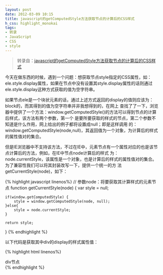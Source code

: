 ```yaml
---
layout: post
date: 2012-03-09 10:15
title: javascript的getComputedStyle方法获取节点的计算后的CSS样式
h_css: highlight_monokai
tags:
- 转录
- JavaScript
- CSS
- style
---
```

> 转录自：[javascript的getComputedStyle方法获取节点的计算后的CSS样式](http://www.cnblogs.com/yunfour/archive/2012/02/25/2367895.html)

今天在做东西的时候，遇到一个问题：想获取节点style指定的CSS属性，如：ele.style.display属性，如果在节点中没有设置其style.display属性的话则通过ele.style.display这种方式获取的值为空字符串。

如果节点ele是一个块状元素的话，通过上述方式返回的display的值则应该为：block的，而其得到的值为空字符串并非我想得到的，在网上 查找了了一下，浏览器中提供了一个方法：window.getComputedStyle()的方法可以得到节点的计算后样式，该方法有两个参数，第一个 是要所要获取的样式的节点，第二个参数不知道是什么作用，网上给出的例子都将设置成null；即是这样调用 的：window.getComputedStyle(node,null)，其返回值为一个对象，为计算后的样式的属性值对的集合。

但是IE浏览器中不支持该方法，不过在IE中，元素节点有一个属性对应的也是该节点计算后的方法，例如，在IE中节点node计算后的样式 为：node.currentStyle，该属性是一个对象，也是计算后的样式的属性值对的集合。为了兼容性我们可以将其封装改写一下，提供一个统一的方 法getCurrentStyle(node)，如下：

{% highlight javascript linenos%}
// 参数node：将要获取其计算样式的元素节点
function getCurrentStyle(node) {
    var style = null;
    
    if(window.getComputedStyle) {
        style = window.getComputedStyle(node, null);
    }else{
        style = node.currentStyle;
    }
    
    return style;
}
{% endhighlight %}
 

以下代码是获取其中div的display的样式属性值：

{% highlight html linenos%}
<div id="div">div节点</div>
<script>
var div = document.getElementById("div");
var style = getCurrentStyle(div);
var display = style["display"];

alert(display);    // 输出：block
</script>
{% endhighlight %}